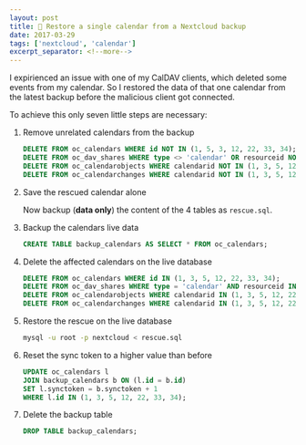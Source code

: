 ```yaml
---
layout: post
title: 📅 Restore a single calendar from a Nextcloud backup
date: 2017-03-29
tags: ['nextcloud', 'calendar']
excerpt_separator: <!--more-->
---
```


I expirienced an issue with one of my CalDAV clients, which deleted some events from my calendar.
So I restored the data of that one calendar from the latest backup before the malicious client got connected.

<!--more-->

To achieve this only seven little steps are necessary:

1. Remove unrelated calendars from the backup

    ```sql
    DELETE FROM oc_calendars WHERE id NOT IN (1, 5, 3, 12, 22, 33, 34);
    DELETE FROM oc_dav_shares WHERE type <> 'calendar' OR resourceid NOT IN (1, 3, 5, 12, 22, 33, 34);
    DELETE FROM oc_calendarobjects WHERE calendarid NOT IN (1, 3, 5, 12, 22, 33, 34);
    DELETE FROM oc_calendarchanges WHERE calendarid NOT IN (1, 3, 5, 12, 22, 33, 34);
    ```

2. Save the rescued calendar alone

    Now backup (**data only**) the content of the 4 tables as `rescue.sql`.

3. Backup the calendars live data

    ```sql
    CREATE TABLE backup_calendars AS SELECT * FROM oc_calendars;
    ```

4. Delete the affected calendars on the live database

    ```sql
    DELETE FROM oc_calendars WHERE id IN (1, 3, 5, 12, 22, 33, 34);
    DELETE FROM oc_dav_shares WHERE type = 'calendar' AND resourceid IN (1, 3, 5, 12, 22, 33, 34);
    DELETE FROM oc_calendarobjects WHERE calendarid IN (1, 3, 5, 12, 22, 33, 34);
    DELETE FROM oc_calendarchanges WHERE calendarid IN (1, 3, 5, 12, 22, 33, 34);
    ```

5. Restore the rescue on the live database

    ```sh
    mysql -u root -p nextcloud < rescue.sql
    ```

6. Reset the sync token to a higher value than before

    ```sql
    UPDATE oc_calendars l
    JOIN backup_calendars b ON (l.id = b.id)
    SET l.synctoken = b.synctoken + 1
    WHERE l.id IN (1, 3, 5, 12, 22, 33, 34);
    ```

7. Delete the backup table

    ```sql
    DROP TABLE backup_calendars;
    ```


